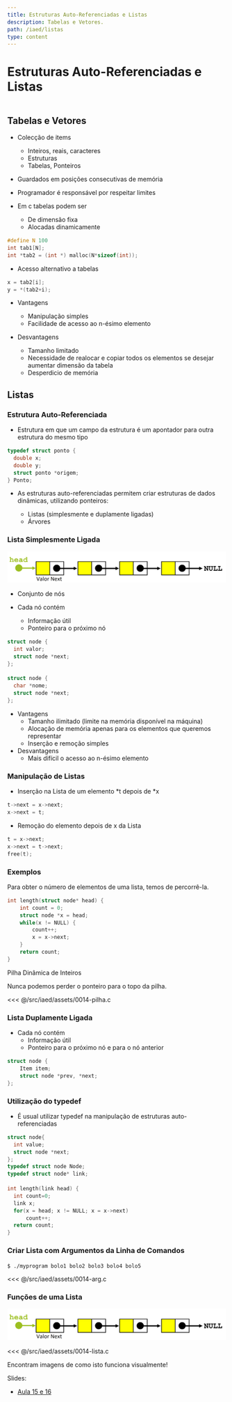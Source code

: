 ```yaml
---
title: Estruturas Auto-Referenciadas e Listas
description: Tabelas e Vetores.
path: /iaed/listas
type: content
---
```


# Estruturas Auto-Referenciadas e Listas

```toc

```

## Tabelas e Vetores

- Colecção de items

  - Inteiros, reais, caracteres
  - Estruturas
  - Tabelas, Ponteiros

- Guardados em posições consecutivas de memória
- Programador é responsável por respeitar limites

- Em c tabelas podem ser
  - De dimensão fixa
  - Alocadas dinamicamente

```c
#define N 100
int tab1[N];
int *tab2 = (int *) malloc(N*sizeof(int));
```

- Acesso alternativo a tabelas

```c
x = tab2[i];
y = *(tab2+i);
```

- Vantagens

  - Manipulação simples
  - Facilidade de acesso ao n-ésimo elemento

- Desvantagens
  - Tamanho limitado
  - Necessidade de realocar e copiar todos os elementos se desejar aumentar dimensão da tabela
  - Desperdicio de memória

## Listas

### Estrutura Auto-Referenciada

- Estrutura em que um campo da estrutura é um
  apontador para outra estrutura do mesmo tipo

```c
typedef struct ponto {
  double x;
  double y;
  struct ponto *origem;
} Ponto;
```

- As estruturas auto-referenciadas permitem criar
  estruturas de dados dinâmicas, utilizando ponteiros:

  - Listas (simplesmente e duplamente ligadas)
  - Árvores

### Lista Simplesmente Ligada

![ligada](./assets/0014-listaligada.png#dark=1)

- Conjunto de nós

- Cada nó contém
  - Informação útil
  - Ponteiro para o próximo nó

```c
struct node {
  int valor;
  struct node *next;
};

struct node {
  char *nome;
  struct node *next;
};
```

- Vantagens
  - Tamanho ilimitado (limite na memória disponível na máquina)
  - Alocação de memória apenas para os elementos que queremos
    representar
  - Inserção e remoção simples
- Desvantagens
  - Mais difícil o acesso ao n-ésimo elemento

### Manipulação de Listas

- Inserção na Lista de um elemento *t depois de *x

```c
t->next = x->next;
x->next = t;
```

- Remoção do elemento depois de x da Lista

```c
t = x->next;
x->next = t->next;
free(t);
```

### Exemplos

Para obter o número de elementos de uma lista, temos de percorrê-la.

```c
int length(struct node* head) {
    int count = 0;
    struct node *x = head;
    while(x != NULL) {
        count++;
        x = x->next;
    }
    return count;
}
```

Pilha Dinâmica de Inteiros

Nunca podemos perder o ponteiro para o topo da pilha.

<<< @/src/iaed/assets/0014-pilha.c

### Lista Duplamente Ligada

- Cada nó contém
  - Informação útil
  - Ponteiro para o próximo nó e para o nó anterior

```c
struct node {
    Item item;
    struct node *prev, *next;
};
```

### Utilização do typedef

- É usual utilizar typedef na manipulação de estruturas
  auto-referenciadas

```c
struct node{
  int value;
  struct node *next;
};
typedef struct node Node;
typedef struct node* link;

int length(link head) {
  int count=0;
  link x;
  for(x = head; x != NULL; x = x->next)
      count++;
  return count;
}
```

### Criar Lista com Argumentos da Linha de Comandos

`$ ./myprogram bolo1 bolo2 bolo3 bolo4 bolo5`

<<< @/src/iaed/assets/0014-arg.c

### Funções de uma Lista

![ligada](./assets/0014-listaligada.png#dark=1)

<<< @/src/iaed/assets/0014-lista.c

Encontram imagens de como isto funciona visualmente!

Slides:

- [Aula 15 e 16](https://drive.google.com/file/d/1KMreQsdbgRuJX7hYuXrWx5WpTfTUw6Ce/view?usp=sharing)
